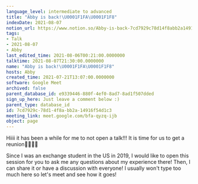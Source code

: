 ```yaml
---
language_level: intermediate to advanced
title: "Abby is back!\U0001F1FA\U0001F1F8"
indexDate: 2021-08-07
notion_url: https://www.notion.so/Abby-is-back-7cd7929c78d14f8abb2a14916f54d1c3
tags:
- Talk
- 2021-08-07
- Abby
last_edited_time: 2021-08-06T00:21:00.0000000
talktime: 2021-08-07T21:30:00.0000000
name: "Abby is back!\U0001F1FA\U0001F1F8"
hosts: Abby
created_time: 2021-07-21T13:07:00.0000000
software: Google Meet
archived: false
parent_database_id: e9339446-880f-4ef0-8ad7-8ad1f507dded
sign_up_here: Just leave a comment below :)
parent_type: database_id
id: 7cd7929c-78d1-4f8a-bb2a-14916f54d1c3
meeting_link: meet.google.com/bfa-qyzq-ijb
object: page
---
```


Hiiii it has been a while for me to not open a talk!!!
It is time for us to get a reunion🥰🥰👌🏻

Since I was an exchange student in the US in 2019, I would like to open this session for you to ask me any questions about my experience there! Then, I can share it or have a discussion with everyone! I usually won't type too much here so let's meet and see how it goes!







